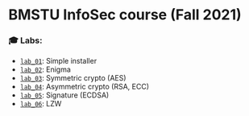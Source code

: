 #  BMSTU InfoSec course (Fall 2021)

### :mortar_board: Labs:
* [`lab_01`](lab_01/): Simple installer
* [`lab_02`](lab_02/): Enigma
* [`lab_03`](lab_03/): Symmetric crypto (AES)
* [`lab_04`](lab_04/): Asymmetric crypto (RSA, ECC)
* [`lab_05`](lab_05/): Signature (ECDSA)
* [`lab_06`](lab_06/): LZW
